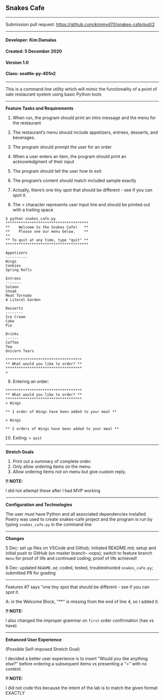 ## **Snakes Cafe**
___________

Submission pull request: https://github.com/kimmyd70/snakes-cafe/pull/2

__________
#### Developer: Kim Damalas
#### Created: 5 December 2020
#### Version 1.0 
#### Class: seattle-py-401n2
___________

This is a command line utility which will mimic the functionality of a point of sale restaurant system using basic Python tools 
____________
**Feature Tasks and Requirements**

1. When run, the program should print an intro message and the menu for the restaurant

2. The restaurant’s menu should include appetizers, entrees, desserts, and beverages.
3. The program should prompt the user for an order
4. When a user enters an item, the program should print an acknowledgment of their input
5. The program should tell the user how to exit
6. The program’s content should match included sample exactly
7. Actually, there’s one tiny spot that should be different - see if you can spot it.
8. The > character represents user input line and should be printed out with a trailing space.



```
$ python snakes_cafe.py
**************************************
**    Welcome to the Snakes Cafe!   **
**    Please see our menu below.    **
**
** To quit at any time, type "quit" **
**************************************

Appetizers
----------
Wings
Cookies
Spring Rolls

Entrees
-------
Salmon
Steak
Meat Tornado
A Literal Garden

Desserts
--------
Ice Cream
Cake
Pie

Drinks
------
Coffee
Tea
Unicorn Tears

***********************************
** What would you like to order? **
***********************************
>
```
9. Entering an order:
```
***********************************
** What would you like to order? **
***********************************
> Wings

** 1 order of Wings have been added to your meal **

> Wings

** 2 orders of Wings have been added to your meal **
```

10. Exiting:  `> quit`
_____________

**Stretch Goals**

1. Print out a summary of complete order.
2. Only allow ordering items on the menu.
3. Allow ordering items not on menu but give custom reply.

**!! NOTE:**

 I did not attempt these after I had MVP working
_____________
**Configuration and Technologies**

The user must have Python and all associated dependencies installed.  Poetry was used to create snakes-cafe project and the program is run by typing  `snakes_cafe.py` in the command line
___________
**Changes**

5 Dec: set up files on VSCode and Github; initiated README.md; setup and initial push to GitHub (on master branch--oops); switch to feature branch `menu` for proof of life and continued coding; proof of life achieved!

6 Dec: updated `README.md`; coded, tested, troubleshooted `snakes_cafe.py`; submitted PR for grading
____________

Features #7 says "one tiny spot that should be different - see if you can spot it. 

A:  in the Welcome Block, "**" is missing from the end of line 4, so I added it.

**!! NOTE:**

  I also changed the improper grammar on `first`  order confirmation (has vs have)
______________
**Enhanced User Experience**

(Possible Self-imposed Stretch Goal)

 I decided a better user experience is to insert "Would you like anything else?" before ordering a subsequent items vs presenting a ">" with no context.

 **!! NOTE:**
 
   I did not code this because the intent of the lab is to match the given format EXACTLY